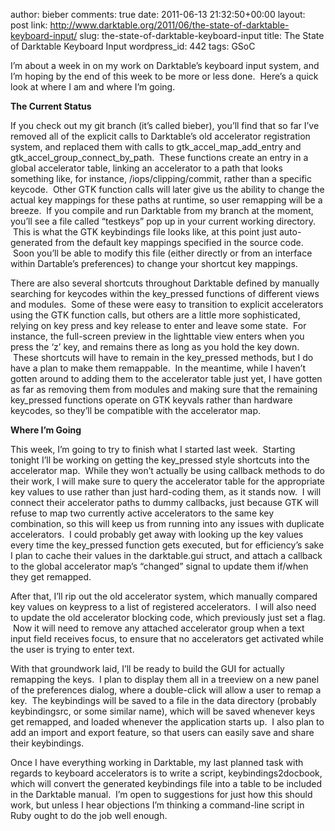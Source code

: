 author: bieber
comments: true
date: 2011-06-13 21:32:50+00:00
layout: post
link: http://www.darktable.org/2011/06/the-state-of-darktable-keyboard-input/
slug: the-state-of-darktable-keyboard-input
title: The State of Darktable Keyboard Input
wordpress_id: 442
tags: GSoC



I’m about a week in on my work on Darktable’s keyboard input system, and I’m hoping by the end of this week to be more or less done.  Here’s a quick look at where I am and where I’m going.

**The Current Status**

If you check out my git branch (it’s called bieber), you’ll find that so far I’ve removed all of the explicit calls to Darktable’s old accelerator registration system, and replaced them with calls to gtk_accel_map_add_entry and gtk_accel_group_connect_by_path.  These functions create an entry in a global accelerator table, linking an accelerator to a path that looks something like, for instance, <Darktable>/iops/clipping/commit, rather than a specific keycode.  Other GTK function calls will later give us the ability to change the actual key mappings for these paths at runtime, so user remapping will be a breeze.  If you compile and run Darktable from my branch at the moment, you’ll see a file called “testkeys” pop up in your current working directory.  This is what the GTK keybindings file looks like, at this point just auto-generated from the default key mappings specified in the source code.  Soon you’ll be able to modify this file (either directly or from an interface within Dartable’s preferences) to change your shortcut key mappings.

There are also several shortcuts throughout Darktable defined by manually searching for keycodes within the key_pressed functions of different views and modules.  Some of these were easy to transition to explicit accelerators using the GTK function calls, but others are a little more sophisticated, relying on key press and key release to enter and leave some state.  For instance, the full-screen preview in the lighttable view enters when you press the ‘z’ key, and remains there as long as you hold the key down.  These shortcuts will have to remain in the key_pressed methods, but I do have a plan to make them remappable.  In the meantime, while I haven’t gotten around to adding them to the accelerator table just yet, I have gotten as far as removing them from modules and making sure that the remaining key_pressed functions operate on GTK keyvals rather than hardware keycodes, so they’ll be compatible with the accelerator map.

**Where I’m Going**

This week, I’m going to try to finish what I started last week.  Starting tonight I’ll be working on getting the key_pressed style shortcuts into the accelerator map.  While they won’t actually be using callback methods to do their work, I will make sure to query the accelerator table for the appropriate key values to use rather than just hard-coding them, as it stands now.  I will connect their accelerator paths to dummy callbacks, just because GTK will refuse to map two currently active accelerators to the same key combination, so this will keep us from running into any issues with duplicate accelerators.  I could probably get away with looking up the key values every time the key_pressed function gets executed, but for efficiency’s sake I plan to cache their values in the darktable.gui struct, and attach a callback to the global accelerator map’s “changed” signal to update them if/when they get remapped.

After that, I’ll rip out the old accelerator system, which manually compared key values on keypress to a list of registered accelerators.  I will also need to update the old accelerator blocking code, which previously just set a flag.  Now it will need to remove any attached accelerator group when a text input field receives focus, to ensure that no accelerators get activated while the user is trying to enter text.

With that groundwork laid, I’ll be ready to build the GUI for actually remapping the keys.  I plan to display them all in a treeview on a new panel of the preferences dialog, where a double-click will allow a user to remap a key.  The keybindings will be saved to a file in the data directory (probably keybindingsrc, or some similar name), which will be saved whenever keys get remapped, and loaded whenever the application starts up.  I also plan to add an import and export feature, so that users can easily save and share their keybindings.

Once I have everything working in Darktable, my last planned task with regards to keyboard accelerators is to write a script, keybindings2docbook, which will convert the generated keybindings file into a table to be included in the Darktable manual.  I’m open to suggestions for just how this should work, but unless I hear objections I’m thinking a command-line script in Ruby ought to do the job well enough.


